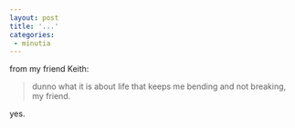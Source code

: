 ```yaml
---
layout: post
title: '...'
categories:
 - minutia
---
```


from my friend Keith: 

>dunno what it is about life 
>that keeps me bending and not breaking, my friend.

yes.
